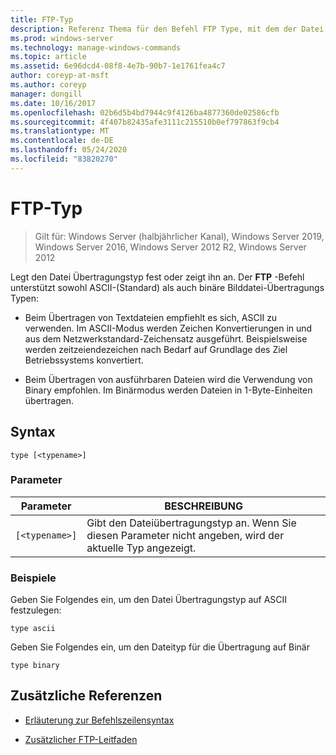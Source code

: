 ```yaml
---
title: FTP-Typ
description: Referenz Thema für den Befehl FTP Type, mit dem der Datei Übertragungstyp festgelegt oder angezeigt wird.
ms.prod: windows-server
ms.technology: manage-windows-commands
ms.topic: article
ms.assetid: 6e96dcd4-08f8-4e7b-90b7-1e1761fea4c7
author: coreyp-at-msft
ms.author: coreyp
manager: dongill
ms.date: 10/16/2017
ms.openlocfilehash: 02b6d5b4bd7944c9f4126ba4877360de02586cfb
ms.sourcegitcommit: 4f407b82435afe3111c215510b0ef797863f9cb4
ms.translationtype: MT
ms.contentlocale: de-DE
ms.lasthandoff: 05/24/2020
ms.locfileid: "83820270"
---
```

# <a name="ftp-type"></a>FTP-Typ

> Gilt für: Windows Server (halbjährlicher Kanal), Windows Server 2019, Windows Server 2016, Windows Server 2012 R2, Windows Server 2012

Legt den Datei Übertragungstyp fest oder zeigt ihn an. Der **FTP** -Befehl unterstützt sowohl ASCII-(Standard) als auch binäre Bilddatei-Übertragungs Typen:

- Beim Übertragen von Textdateien empfiehlt es sich, ASCII zu verwenden. Im ASCII-Modus werden Zeichen Konvertierungen in und aus dem Netzwerkstandard-Zeichensatz ausgeführt. Beispielsweise werden zeitzeiendezeichen nach Bedarf auf Grundlage des Ziel Betriebssystems konvertiert.

- Beim Übertragen von ausführbaren Dateien wird die Verwendung von Binary empfohlen. Im Binärmodus werden Dateien in 1-Byte-Einheiten übertragen.

## <a name="syntax"></a>Syntax

```
type [<typename>]
```

### <a name="parameters"></a>Parameter

| Parameter | BESCHREIBUNG |
| --------- | ----------- |
| `[<typename>]` | Gibt den Dateiübertragungstyp an. Wenn Sie diesen Parameter nicht angeben, wird der aktuelle Typ angezeigt.|

### <a name="examples"></a>Beispiele

Geben Sie Folgendes ein, um den Datei Übertragungstyp auf ASCII festzulegen:

```
type ascii
```

Geben Sie Folgendes ein, um den Dateityp für die Übertragung auf Binär

```
type binary
```

## <a name="additional-references"></a>Zusätzliche Referenzen

- [Erläuterung zur Befehlszeilensyntax](command-line-syntax-key.md)

- [Zusätzlicher FTP-Leitfaden](https://docs.microsoft.com/previous-versions/orphan-topics/ws.10/cc756013(v=ws.10))

